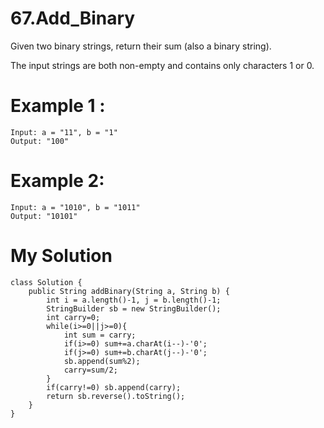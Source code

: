 # 67.Add_Binary
Given two binary strings, return their sum (also a binary string).

The input strings are both non-empty and contains only characters 1 or 0.
# Example 1 :    
```
Input: a = "11", b = "1"
Output: "100"
```
# Example 2:
```
Input: a = "1010", b = "1011"
Output: "10101"
```
# My Solution
```
class Solution {
    public String addBinary(String a, String b) {
        int i = a.length()-1, j = b.length()-1;
        StringBuilder sb = new StringBuilder();
        int carry=0;
        while(i>=0||j>=0){
            int sum = carry;
            if(i>=0) sum+=a.charAt(i--)-'0';
            if(j>=0) sum+=b.charAt(j--)-'0';
            sb.append(sum%2);
            carry=sum/2;
        }
        if(carry!=0) sb.append(carry);
        return sb.reverse().toString();
    }
}
```
